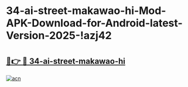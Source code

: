 # 34-ai-street-makawao-hi-Mod-APK-Download-for-Android-latest-Version-2025-!azj42

# <h2><a href="https://grckrd.esa.edu.pl?title=34-ai-street-makawao-hi&ref=azj42">🔗👉 🔴 34-ai-street-makawao-hi</a></h2>

[![acn](https://github.com/user-attachments/assets/0f9c940e-d8b0-45ae-aac7-cd30a18b3e1c)](https://grckrd.esa.edu.pl?title=34-ai-street-makawao-hi&ref=azj42)

